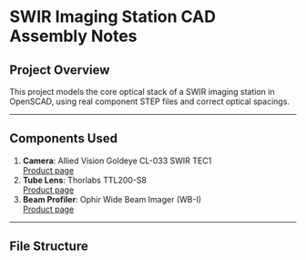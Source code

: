 # SWIR Imaging Station CAD Assembly Notes

## Project Overview

This project models the core optical stack of a SWIR imaging station in OpenSCAD, using real component STEP files and correct optical spacings.

---

## Components Used

1. **Camera**: Allied Vision Goldeye CL-033 SWIR TEC1  
   [Product page](https://www.alliedvision.com/en/camera-selector/detail/goldeye/cl-033-swir-tec1/)
2. **Tube Lens**: Thorlabs TTL200-S8  
   [Product page](https://www.thorlabs.com/thorproduct.cfm?partnumber=TTL200-S8)
3. **Beam Profiler**: Ophir Wide Beam Imager (WB-I)  
   [Product page](https://www.ophiropt.com/en/p/SP90605)

---

## File Structure


